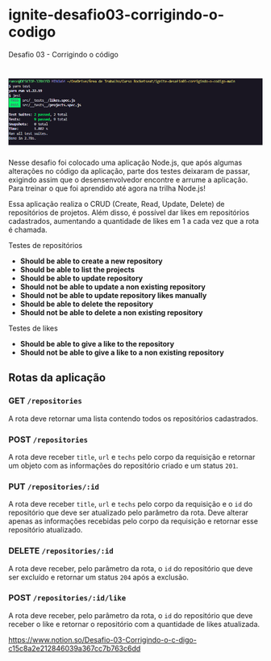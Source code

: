 # ignite-desafio03-corrigindo-o-codigo

Desafio 03 - Corrigindo o código

<h1 align="center">
    <img src="./imag/yarn_test03.png" />
</h1>


Nesse desafio foi colocado uma aplicação Node.js, que após algumas alterações no código da aplicação, parte dos testes deixaram de passar, exigindo assim que o desensenvolvedor encontre e arrume a aplicação. Para treinar o que foi aprendido até agora na trilha Node.js!


Essa aplicação realiza o CRUD (Create, Read, Update, Delete) de repositórios de projetos. Além disso, é possível dar likes em repositórios cadastrados, aumentando a quantidade de likes em 1 a cada vez que a rota é chamada.

Testes de repositórios

- **Should be able to create a new repository**
- **Should be able to list the projects**
- **Should be able to update repository**
- **Should not be able to update a non existing repository**
- **Should not be able to update repository likes manually**
- **Should be able to delete the repository**
- **Should not be able to delete a non existing repository**

Testes de likes

- **Should be able to give a like to the repository**
- **Should not be able to give a like to a non existing repository**

## Rotas da aplicação

### GET `/repositories`

A rota deve retornar uma lista contendo todos os repositórios cadastrados.

### POST `/repositories`

A rota deve receber `title`, `url` e `techs` pelo corpo da requisição e retornar um objeto com as informações do repositório criado e um status `201`.

### PUT `/repositories/:id`

A rota deve receber `title`, `url` e `techs` pelo corpo da requisição e o `id` do repositório que deve ser atualizado pelo parâmetro da rota. Deve alterar apenas as informações recebidas pelo corpo da requisição e retornar esse repositório atualizado.

### DELETE `/repositories/:id`

A rota deve receber, pelo parâmetro da rota, o `id` do repositório que deve ser excluído e retornar um status `204` após a exclusão.

### POST `/repositories/:id/like`

A rota deve receber, pelo parâmetro da rota, o `id` do repositório que deve receber o like e retornar o repositório com a quantidade de likes atualizada.

https://www.notion.so/Desafio-03-Corrigindo-o-c-digo-c15c8a2e212846039a367cc7b763c6dd

